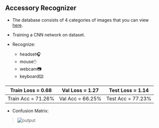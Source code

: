 ## Accessory Recognizer
- The database consists of 4 categories of images that you can view <a href='#'>here</a>.
- Training a CNN network on dataset.

- Recognize:
  - headset🎧
  - mouse🖱️
  - webcam📷
  - keyboard⌨️

| Train Loss = 0.68    | Val Loss = 1.27    | Test Loss = 1.14  |
| :------------------: | :----------------: | :---------------: |
| Train Acc = 71.26%   | Val Acc = 66.25%   | Test Acc = 77.23% |


- Confusion Matrix:
>  ![output](https://user-images.githubusercontent.com/77120507/158018189-5fc9c501-d5f4-4761-b7b5-4058bc2ac01b.png)
